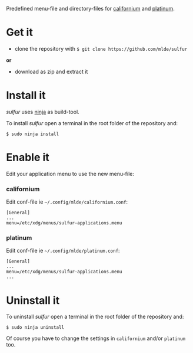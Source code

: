 Predefined menu-file and directory-files for [californium](https://github.com/mlde/californium) and [platinum](https://github.com/mlde/platinum).


# Get it

- clone the repository with `$ git clone https://github.com/mlde/sulfur` 

**or** 

- download as zip and extract it


# Install it

*sulfur* uses [ninja](https://github.com/ninja-build/ninja) as build-tool. 

To install *sulfur* open a terminal in the root folder of the repository and:

	$ sudo ninja install


# Enable it

Edit your application menu to use the new menu-file:

### californium

Edit conf-file ie `~/.config/mlde/californium.conf`:

```
[General]
...
menu=/etc/xdg/menus/sulfur-applications.menu
```

### platinum

Edit conf-file ie `~/.config/mlde/platinum.conf`:

```
[General]
...
menu=/etc/xdg/menus/sulfur-applications.menu
...
```

# Uninstall it

To uninstall *sulfur* open a terminal in the root folder of the repository and:

	$ sudo ninja uninstall

Of course you have to change the settings in `californium` and/or `platinum` too. 